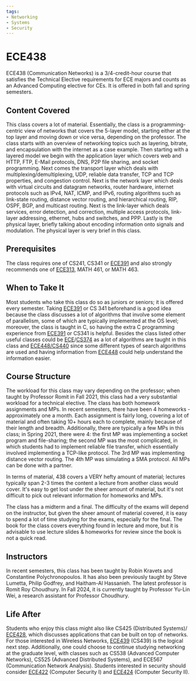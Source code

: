 ```yaml
---
tags:
- Networking
- Systems
- Security
---
```

# ECE438

ECE438 (Communication Networks) is a 3/4-credit-hour course that satisfies the Technical Elective requirements for ECE majors and counts as an Advanced Computing elective for CEs. It is offered in both fall and spring semesters.

## Content Covered

This class covers a lot of material.  Essentially, the class is a programming-centric view of networks that covers the 5-layer model, starting either at the top layer and moving down or vice versa, depending on the professor. The class starts with an overview of networking topics such as layering, bitrate, and encapsulation with the internet as a case example. Then starting with a layered model we begin with the application layer which covers web and HTTP, FTP, E-Mail protocols, DNS, P2P file sharing, and socket programming. Next comes the transport layer which deals with multiplexing/demultiplexing, UDP, reliable data transfer, TCP and TCP properties, and congestion control. Next is the network layer which deals with virtual circuits and datagram networks, router hardware, internet protocols such as IPv4, NAT, ICMP, and IPv6, routing algorithms such as link-state routing, distance vector routing, and hierarchical routing, RIP, OSPF, BGP, and multicast routing. Next is the link-layer which deals services, error detection, and correction, multiple access protocols, link-layer addressing, ethernet, hubs and switches, and PPP. Lastly is the physical layer, briefly talking about encoding information onto signals and modulation. The physical layer is very brief in this class. 

## Prerequisites

The class requires one of CS241, CS341 or [ECE391](ECE391.md) and also strongly recommends one of [ECE313](ECE313.md), MATH 461, or MATH 463.

## When to Take It

Most students who take this class do so as juniors or seniors; it is offered every semester.  Taking [ECE391](ECE391.md) or CS 341 beforehand is a good idea because the class discusses a lot of algorithms that involve some element of parallelism, some of which are typically implemented at the OS level; moreover, the class is taught in C, so having the extra C programming experience from [ECE391](ECE391.md) or CS341 is helpful.  Besides the class listed other useful classes could be [ECE](ECE374B.md)/[CS374](../CS%20Course%20Offerings/CS374A.md) as a lot of algorithms are taught in this class and [ECE448/CS440](ECE448.md) since some different types of search algorithms are used and having information from [ECE448](ECE448.md) could help understand the information easier. 

## Course Structure

The workload for this class may vary depending on the professor; when taught by Professor Romit in Fall 2021, this class had a very substantial workload for a technical elective.  The class has both homework assignments and MPs.  In recent semesters, there have been 4 homeworks - approximately one a month. Each assignment is fairly long, covering a lot of material and often taking 10+ hours each to complete, mainly because of their length and breadth.  Additionally, there are typically a few MPs in this class; in Spring 2021, there were 4: the first MP was implementing a socket program and file-sharing; the second MP was the most complicated, in which students had to implement reliable file transfer, which essentially involved implementing a TCP-like protocol. The 3rd MP was implementing distance vector routing. The 4th MP was simulating a SMA protocol. All MPs can be done with a partner.

In terms of material, 438 covers a VERY hefty amount of material; lectures typically span 2-3 times the content a lecture from another class would cover. It's easy to get lost under the sheer amount of material, but it's not difficult to pick out relevant information for homeworks and MPs.

The class has a midterm and a final.  The difficulty of the exams will depend on the instructor, but given the sheer amount of material covered, it is easy to spend a lot of time studying for the exams, especially for the final. The book for the class covers everything found in lecture and more, but it is advisable to use lecture slides & homeworks for review since the book is not a quick read.

## Instructors

In recent semesters, this class has been taught by Robin Kravets and Constantine Polychronopoulos.  It has also been previously taught by Steve Lumetta, Philip Godfrey, and Haitham-Al Hassanieh. The latest professor is Romit Roy Choudhury. In Fall 2024, it is currently taught by Professor Yu-Lin Wei, a research assistant for Professor Choudhury.

[comment]: # (## Course Tips)

## Life After

Students who enjoy this class might also like CS425 (Distributed Systems)/ [ECE428](ECE428.md), which discusses applications that can be built on top of networks.  For those interested in Wireless Networks, [ECE439](ECE439.md) (CS439) is the logical next step.  Additionally, one could choose to continue studying networking at the graduate level, with classes such as CS538 (Advanced Computer Networks), CS525 (Advanced Distributed Systems), and ECE567 (Communication Network Analysis).  Students interested in security should consider [ECE422](ECE422.md) (Computer Security I) and [ECE424](ECE424.md) (Computer Security II).


[comment]: # (## Infamous )


[comment]: # (## Resources)

